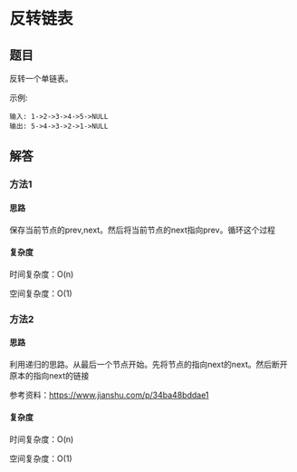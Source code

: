 # 反转链表


## 题目

反转一个单链表。

示例:

```
输入: 1->2->3->4->5->NULL
输出: 5->4->3->2->1->NULL
```

## 解答

### 方法1

#### 思路

保存当前节点的prev,next。然后将当前节点的next指向prev。循环这个过程

#### 复杂度

时间复杂度：O(n)

空间复杂度：O(1)

### 方法2

#### 思路

利用递归的思路。从最后一个节点开始。先将节点的指向next的next。然后断开原本的指向next的链接

参考资料：https://www.jianshu.com/p/34ba48bddae1

#### 复杂度

时间复杂度：O(n)

空间复杂度：O(1)
